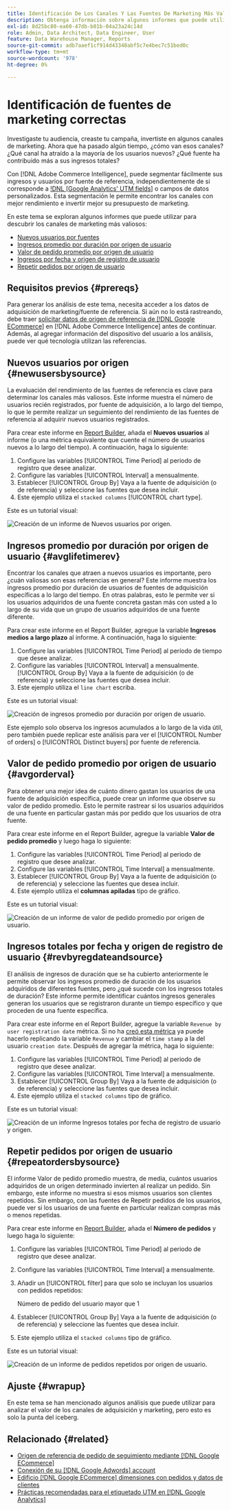 ```yaml
---
title: Identificación De Los Canales Y Las Fuentes De Marketing Más Valiosas
description: Obtenga información sobre algunos informes que puede utilizar para descubrir los canales de marketing más valiosos.
exl-id: 8d25bc80-ea60-47db-b01b-04a23a24c14d
role: Admin, Data Architect, Data Engineer, User
feature: Data Warehouse Manager, Reports
source-git-commit: adb7aaef1cf914d43348abf5c7e4bec7c51bed0c
workflow-type: tm+mt
source-wordcount: '978'
ht-degree: 0%

---
```


# Identificación de fuentes de marketing correctas

Investigaste tu audiencia, creaste tu campaña, invertiste en algunos canales de marketing. Ahora que ha pasado algún tiempo, ¿cómo van esos canales? ¿Qué canal ha atraído a la mayoría de los usuarios nuevos? ¿Qué fuente ha contribuido más a sus ingresos totales?

Con [!DNL Adobe Commerce Intelligence], puede segmentar fácilmente sus ingresos y usuarios por fuente de referencia, independientemente de si corresponde a [!DNL [Google Analytics' UTM fields]](https://support.google.com/analytics/answer/1191184?hl=en) o campos de datos personalizados. Esta segmentación le permite encontrar los canales con mejor rendimiento e invertir mejor su presupuesto de marketing.

En este tema se exploran algunos informes que puede utilizar para descubrir los canales de marketing más valiosos:

* [Nuevos usuarios por fuentes](#newusersbysource)
* [Ingresos promedio por duración por origen de usuario](#avglifetimerev)
* [Valor de pedido promedio por origen de usuario](#avgorderval)
* [Ingresos por fecha y origen de registro de usuario](#revbyregdateandsource)
* [Repetir pedidos por origen de usuario](#repeatordersbysource)

## Requisitos previos {#prereqs}

Para generar los análisis de este tema, necesita acceder a los datos de adquisición de marketing/fuente de referencia. Si aún no lo está rastreando, debe traer [solicitar datos de origen de referencia de [!DNL Google ECommerce]](../importing-data/integrations/google-ecommerce.md) en [!DNL Adobe Commerce Intelligence] antes de continuar. Además, al agregar información del dispositivo del usuario a los análisis, puede ver qué tecnología utilizan las referencias.

## Nuevos usuarios por origen {#newusersbysource}

La evaluación del rendimiento de las fuentes de referencia es clave para determinar los canales más valiosos. Este informe muestra el número de usuarios recién registrados, por fuente de adquisición, a lo largo del tiempo, lo que le permite realizar un seguimiento del rendimiento de las fuentes de referencia al adquirir nuevos usuarios registrados.

Para crear este informe en [Report Builder](../../tutorials/using-visual-report-builder.md), añada el **Nuevos usuarios** al informe (o una métrica equivalente que cuente el número de usuarios nuevos a lo largo del tiempo). A continuación, haga lo siguiente:

1. Configure las variables [!UICONTROL Time Period] al periodo de registro que desee analizar.
1. Configure las variables [!UICONTROL Interval] a mensualmente.
1. Establecer [!UICONTROL Group By] Vaya a la fuente de adquisición (o de referencia) y seleccione las fuentes que desea incluir.
1. Este ejemplo utiliza el `stacked columns` [!UICONTROL chart type].

Este es un tutorial visual:

![Creación de un informe de Nuevos usuarios por origen.](../../assets/New_Users_by_source.gif)

## Ingresos promedio por duración por origen de usuario {#avglifetimerev}

Encontrar los canales que atraen a nuevos usuarios es importante, pero ¿cuán valiosas son esas referencias en general? Este informe muestra los ingresos promedio por duración de usuarios de fuentes de adquisición específicas a lo largo del tiempo. En otras palabras, esto le permite ver si los usuarios adquiridos de una fuente concreta gastan más con usted a lo largo de su vida que un grupo de usuarios adquiridos de una fuente diferente.

Para crear este informe en el Report Builder, agregue la variable **Ingresos medios a largo plazo** al informe. A continuación, haga lo siguiente:

1. Configure las variables [!UICONTROL Time Period] al período de tiempo que desee analizar.
1. Configure las variables [!UICONTROL Interval] a mensualmente.
   [!UICONTROL Group By] Vaya a la fuente de adquisición (o de referencia) y seleccione las fuentes que desea incluir.
1. Este ejemplo utiliza el `line chart` escriba.

Este es un tutorial visual:

![Creación de ingresos promedio por duración por origen de usuario](../../assets/Lifetime_revenue_by_user_source.gif).

Este ejemplo solo observa los ingresos acumulados a lo largo de la vida útil, pero también puede replicar este análisis para ver el [!UICONTROL Number of orders] o [!UICONTROL Distinct buyers] por fuente de referencia.

## Valor de pedido promedio por origen de usuario {#avgorderval}

Para obtener una mejor idea de cuánto dinero gastan los usuarios de una fuente de adquisición específica, puede crear un informe que observe su valor de pedido promedio. Esto le permite rastrear si los usuarios adquiridos de una fuente en particular gastan más por pedido que los usuarios de otra fuente.

Para crear este informe en el Report Builder, agregue la variable **Valor de pedido promedio** y luego haga lo siguiente:

1. Configure las variables [!UICONTROL Time Period] al periodo de registro que desee analizar.
1. Configure las variables [!UICONTROL Time Interval] a mensualmente.
1. Establecer [!UICONTROL Group By] Vaya a la fuente de adquisición (o de referencia) y seleccione las fuentes que desea incluir.
1. Este ejemplo utiliza el **columnas apiladas** tipo de gráfico.

Este es un tutorial visual:

![Creación de un informe de valor de pedido promedio por origen de usuario.](../../assets/Average_order_value_by_source.gif)

## Ingresos totales por fecha y origen de registro de usuario {#revbyregdateandsource}

El análisis de ingresos de duración que se ha cubierto anteriormente le permite observar los ingresos promedio de duración de los usuarios adquiridos de diferentes fuentes, pero ¿qué sucede con los ingresos totales de duración? Este informe permite identificar cuántos ingresos generales generan los usuarios que se registraron durante un tiempo específico y que proceden de una fuente específica.

Para crear este informe en el Report Builder, agregue la variable `Revenue by user registration date` métrica. Si no ha [creó esta métrica](../../data-user/reports/ess-manage-data-metrics.md) ya puede hacerlo replicando la variable `Revenue` y cambiar el `time stamp` a la del usuario `creation date`. Después de agregar la métrica, haga lo siguiente:

1. Configure las variables [!UICONTROL Time Period] al periodo de registro que desee analizar.
1. Configure las variables [!UICONTROL Time Interval] a mensualmente.
1. Establecer [!UICONTROL Group By] Vaya a la fuente de adquisición (o de referencia) y seleccione las fuentes que desea incluir.
1. Este ejemplo utiliza el `stacked columns` tipo de gráfico.

Este es un tutorial visual:

![Creación de un informe Ingresos totales por fecha de registro de usuario y origen.](../../assets/Revenue_by_user_registration_date_and_source.gif)

## Repetir pedidos por origen de usuario {#repeatordersbysource}

El informe Valor de pedido promedio muestra, de media, cuántos usuarios adquiridos de un origen determinado invierten al realizar un pedido. Sin embargo, este informe no muestra si esos mismos usuarios son clientes repetidos. Sin embargo, con las fuentes de Repetir pedidos de los usuarios, puede ver si los usuarios de una fuente en particular realizan compras más o menos repetidas.

Para crear este informe en [Report Builder](../../tutorials/using-visual-report-builder.md), añada el **Número de pedidos** y luego haga lo siguiente:

1. Configure las variables [!UICONTROL Time Period] al periodo de registro que desee analizar.
1. Configure las variables [!UICONTROL Time Interval] a mensualmente.
1. Añadir un [!UICONTROL filter] para que solo se incluyan los usuarios con pedidos repetidos:

   Número de pedido del usuario mayor que 1

1. Establecer [!UICONTROL Group By] Vaya a la fuente de adquisición (o de referencia) y seleccione las fuentes que desea incluir.
1. Este ejemplo utiliza el `stacked columns` tipo de gráfico.

Este es un tutorial visual:

![Creación de un informe de pedidos repetidos por origen de usuario.](../../assets/Repeat_orders_by_user_source.gif)


## Ajuste {#wrapup}

En este tema se han mencionado algunos análisis que puede utilizar para analizar el valor de los canales de adquisición y marketing, pero esto es solo la punta del iceberg.

## Relacionado {#related}

* [Origen de referencia de pedido de seguimiento mediante [!DNL Google ECommerce]](../importing-data/integrations/google-ecommerce.md)
* [Conexión de su [!DNL Google Adwords] account](../importing-data/integrations/google-adwords.md)
* [Edificio [!DNL Google ECommerce] dimensiones con pedidos y datos de clientes](../data-warehouse-mgr/bldg-google-ecomm-dim.md)
* [Prácticas recomendadas para el etiquetado UTM en [!DNL Google Analytics]](../../best-practices/utm-tagging-google.md)
